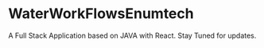 # WaterWorkFlowsEnumtech
A Full Stack Application based on JAVA with React. Stay Tuned for updates.

